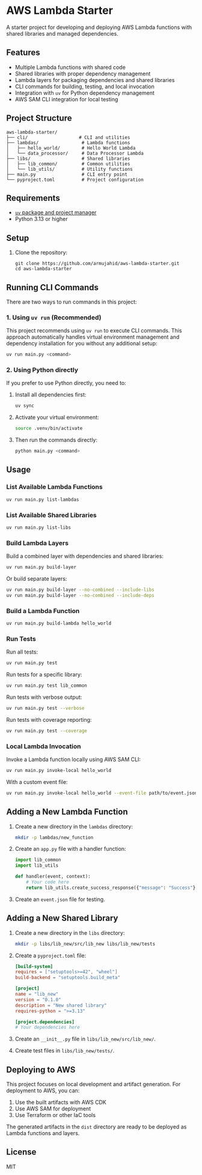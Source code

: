 # AWS Lambda Starter

A starter project for developing and deploying AWS Lambda functions with shared libraries and managed dependencies.

## Features

- Multiple Lambda functions with shared code
- Shared libraries with proper dependency management
- Lambda layers for packaging dependencies and shared libraries
- CLI commands for building, testing, and local invocation
- Integration with `uv` for Python dependency management
- AWS SAM CLI integration for local testing

## Project Structure

```
aws-lambda-starter/
├── cli/                   # CLI and utilities
├── lambdas/                # Lambda functions
│   ├── hello_world/        # Hello World Lambda
│   └── data_processor/     # Data Processor Lambda
├── libs/                   # Shared libraries
│   ├── lib_common/         # Common utilities
│   └── lib_utils/          # Utility functions
├── main.py                 # CLI entry point
└── pyproject.toml          # Project configuration
```

## Requirements

- [`uv` package and project manager](https://docs.astral.sh/uv/)
- Python 3.13 or higher

## Setup

1. Clone the repository:
   ```
   git clone https://github.com/armujahid/aws-lambda-starter.git
   cd aws-lambda-starter
   ```

## Running CLI Commands

There are two ways to run commands in this project:

### 1. Using `uv run` (Recommended)

This project recommends using `uv run` to execute CLI commands. This approach automatically handles virtual environment management and dependency installation for you without any additional setup:

```bash
uv run main.py <command>
```

### 2. Using Python directly

If you prefer to use Python directly, you need to:

1. Install all dependencies first:
   ```bash
   uv sync
   ```

2. Activate your virtual environment:
   ```bash
   source .venv/bin/activate
   ```

3. Then run the commands directly:
   ```bash
   python main.py <command>
   ```

## Usage

### List Available Lambda Functions

```bash
uv run main.py list-lambdas
```

### List Available Shared Libraries

```bash
uv run main.py list-libs
```

### Build Lambda Layers

Build a combined layer with dependencies and shared libraries:
```bash
uv run main.py build-layer
```

Or build separate layers:
```bash
uv run main.py build-layer --no-combined --include-libs
uv run main.py build-layer --no-combined --include-deps
```

### Build a Lambda Function

```bash
uv run main.py build-lambda hello_world
```

### Run Tests

Run all tests:
```bash
uv run main.py test
```

Run tests for a specific library:
```bash
uv run main.py test lib_common
```

Run tests with verbose output:
```bash
uv run main.py test --verbose
```

Run tests with coverage reporting:
```bash
uv run main.py test --coverage
```

### Local Lambda Invocation

Invoke a Lambda function locally using AWS SAM CLI:
```bash
uv run main.py invoke-local hello_world
```

With a custom event file:
```bash
uv run main.py invoke-local hello_world --event-file path/to/event.json
```

## Adding a New Lambda Function

1. Create a new directory in the `lambdas` directory:
   ```bash
   mkdir -p lambdas/new_function
   ```

2. Create an `app.py` file with a handler function:
   ```python
   import lib_common
   import lib_utils

   def handler(event, context):
       # Your code here
       return lib_utils.create_success_response({"message": "Success"})
   ```

3. Create an `event.json` file for testing.

## Adding a New Shared Library

1. Create a new directory in the `libs` directory:
   ```bash
   mkdir -p libs/lib_new/src/lib_new libs/lib_new/tests
   ```

2. Create a `pyproject.toml` file:
   ```toml
   [build-system]
   requires = ["setuptools>=42", "wheel"]
   build-backend = "setuptools.build_meta"

   [project]
   name = "lib_new"
   version = "0.1.0"
   description = "New shared library"
   requires-python = ">=3.13"

   [project.dependencies]
   # Your dependencies here
   ```

3. Create an `__init__.py` file in `libs/lib_new/src/lib_new/`.

4. Create test files in `libs/lib_new/tests/`.

## Deploying to AWS

This project focuses on local development and artifact generation. For deployment to AWS, you can:

1. Use the built artifacts with AWS CDK
2. Use AWS SAM for deployment
3. Use Terraform or other IaC tools

The generated artifacts in the `dist` directory are ready to be deployed as Lambda functions and layers.

## License

MIT